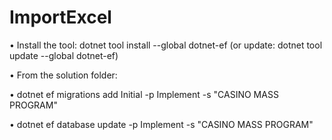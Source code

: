 # ImportExcel

•	Install the tool: dotnet tool install --global dotnet-ef (or update: dotnet tool update --global dotnet-ef)

•	From the solution folder:

•	dotnet ef migrations add Initial -p Implement -s "CASINO MASS PROGRAM"

•	dotnet ef database update -p Implement -s "CASINO MASS PROGRAM"
